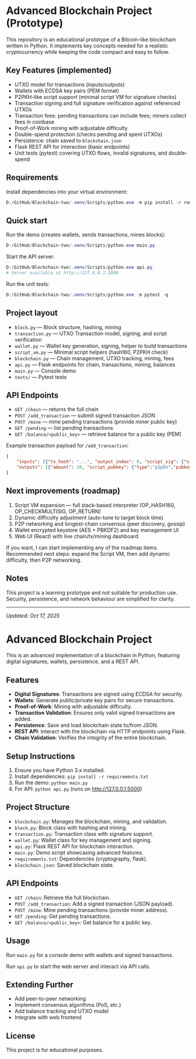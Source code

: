 # Advanced Blockchain Project (Prototype)

This repository is an educational prototype of a Bitcoin-like blockchain written in Python. It implements key concepts needed for a realistic cryptocurrency while keeping the code compact and easy to follow.
## Key Features (implemented)

- UTXO model for transactions (inputs/outputs)
- Wallets with ECDSA key pairs (PEM format)
- P2PKH-like script support (minimal script VM for signature checks)
- Transaction signing and full signature verification against referenced UTXOs
- Transaction fees: pending transactions can include fees; miners collect fees in coinbase
- Proof-of-Work mining with adjustable difficulty
- Double-spend protection (checks pending and spent UTXOs)
- Persistence: chain saved to `blockchain.json`
- Flask REST API for interaction (basic endpoints)
- Unit tests (pytest) covering UTXO flows, invalid signatures, and double-spend
## Requirements

Install dependencies into your virtual environment:
```powershell
D:/GitHub/Blockchain-two/.venv/Scripts/python.exe -m pip install -r requirements.txt
```
## Quick start

Run the demo (creates wallets, sends transactions, mines blocks):
```powershell
D:/GitHub/Blockchain-two/.venv/Scripts/python.exe main.py
```
Start the API server:

```powershell
D:/GitHub/Blockchain-two/.venv/Scripts/python.exe api.py
# Server available at http://127.0.0.1:5000
```
Run the unit tests:

```powershell
D:/GitHub/Blockchain-two/.venv/Scripts/python.exe -m pytest -q
```
## Project layout

- `block.py` — Block structure, hashing, mining
- `transaction.py` — UTXO Transaction model, signing, and script verification
- `wallet.py` — Wallet key generation, signing, helper to build transactions
- `script_vm.py` — Minimal script helpers (hash160, P2PKH check)
- `blockchain.py` — Chain management, UTXO tracking, mining, fees
- `api.py` — Flask endpoints for chain, transactions, mining, balances
- `main.py` — Console demo
- `tests/` — Pytest tests

## API Endpoints
- `GET /chain` — returns the full chain
- `POST /add_transaction` — submit signed transaction JSON
- `POST /mine` — mine pending transactions (provide miner public key)
- `GET /pending` — list pending transactions
- `GET /balance/<public_key>` — retrieve balance for a public key (PEM)

Example transaction payload for `/add_transaction`:
```json
{
	"inputs": [{"tx_hash": "...", "output_index": 0, "script_sig": {"signature": "...", "pubkey": "-----BEGIN PUBLIC KEY-----..."}}],
	"outputs": [{"amount": 10, "script_pubkey": {"type":"p2pkh","pubkey_hash":"..."}}]
}
```
## Next improvements (roadmap)

1. Script VM expansion — full stack-based interpreter (OP_HASH160, OP_CHECKMULTISIG, OP_RETURN)
2. Dynamic difficulty adjustment (auto-tune to target block time)
3. P2P networking and longest-chain consensus (peer discovery, gossip)
4. Wallet encrypted keystore (AES + PBKDF2) and key management UI
5. Web UI (React) with live chain/tx/mining dashboard

If you want, I can start implementing any of the roadmap items. Recommended next steps: expand the Script VM, then add dynamic difficulty, then P2P networking.
## Notes

This project is a learning prototype and not suitable for production use. Security, persistence, and network behaviour are simplified for clarity.

---
_Updated: Oct 17, 2025_
# Advanced Blockchain Project

This is an advanced implementation of a blockchain in Python, featuring digital signatures, wallets, persistence, and a REST API.

## Features

- **Digital Signatures**: Transactions are signed using ECDSA for security.
- **Wallets**: Generate public/private key pairs for secure transactions.
- **Proof-of-Work**: Mining with adjustable difficulty.
- **Transaction Validation**: Ensures only valid signed transactions are added.
- **Persistence**: Save and load blockchain state to/from JSON.
- **REST API**: Interact with the blockchain via HTTP endpoints using Flask.
- **Chain Validation**: Verifies the integrity of the entire blockchain.

## Setup Instructions

1. Ensure you have Python 3.x installed.
2. Install dependencies: `pip install -r requirements.txt`
3. Run the demo: `python main.py`
4. For API: `python api.py` (runs on http://127.0.0.1:5000)

## Project Structure

- `blockchain.py`: Manages the blockchain, mining, and validation.
- `block.py`: Block class with hashing and mining.
- `transaction.py`: Transaction class with signature support.
- `wallet.py`: Wallet class for key management and signing.
- `api.py`: Flask REST API for blockchain interaction.
- `main.py`: Demo script showcasing advanced features.
- `requirements.txt`: Dependencies (cryptography, flask).
- `blockchain.json`: Saved blockchain state.

## API Endpoints

- `GET /chain`: Retrieve the full blockchain.
- `POST /add_transaction`: Add a signed transaction (JSON payload).
- `POST /mine`: Mine pending transactions (provide miner address).
- `GET /pending`: Get pending transactions.
- `GET /balance/<public_key>`: Get balance for a public key.

## Usage

Run `main.py` for a console demo with wallets and signed transactions.

Run `api.py` to start the web server and interact via API calls.

## Extending Further

- Add peer-to-peer networking
- Implement consensus algorithms (PoS, etc.)
- Add balance tracking and UTXO model
- Integrate with web frontend

## License

This project is for educational purposes.
